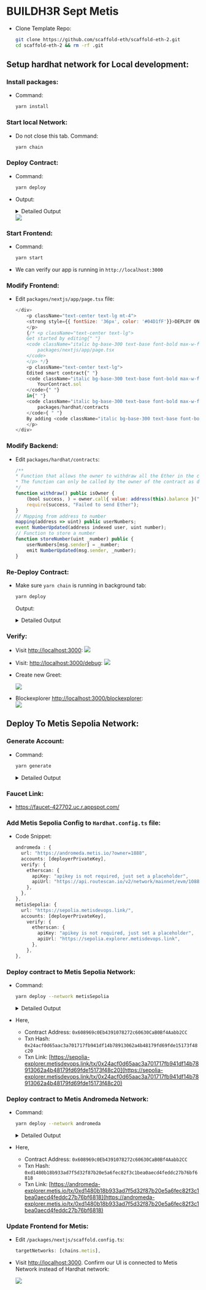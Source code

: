 # BUILDH3R Sept Metis

- Clone Template Repo:
    ```sh
    git clone https://github.com/scaffold-eth/scaffold-eth-2.git
    cd scaffold-eth-2 && rm -rf .git
    ```

## Setup hardhat network for Local development:
### Install packages:
- Command:
    ```sh
    yarn install
    ```

### Start local Network:
- Do not close this tab. Command:
    ```sh
    yarn chain
    ```


### Deploy Contract:
- Command:
    ```sh
    yarn deploy
    ```

- Output:
    <details><summary> Detailed Output </summary><blockquote>

    ~~~
    > yarn deploy                    
    Generating typings for: 2 artifacts in dir: typechain-types for target: ethers-v6
    Successfully generated 6 typings!
    Compiled 2 Solidity files successfully (evm target: london).
    deploying "YourContract" (tx: 0xb69d03305a7561c34568d7dcd4aa2efe1799fa7d6b4db637eed5c4278bee0359)...: deployed at 0x5FbDB2315678afecb367f032d93F642f64180aa3 with 532743 gas
    👋 Initial greeting: Building Unstoppable Apps!!!
    📝 Updated TypeScript contract definition file on ../nextjs/contracts/deployedContracts.ts
    ~~~

    </blockquote></details>

    <img src="./Assets/contract-deploy-to-hardhat.png">

### Start Frontend:
- Command:
    ```sh
    yarn start
    ```
- We can verify our app is running in `http://localhost:3000`


### Modify Frontend:

- Edit `packages/nextjs/app/page.tsx` file:
    ```javascript
    </div>
        <p className="text-center text-lg mt-4">
        <strong style={{ fontSize: '36px', color: '#04D1fF'}}>DEPLOY ON METIS </strong>
        </p>
        {/* <p className="text-center text-lg">
        Get started by editing{" "}
        <code className="italic bg-base-300 text-base font-bold max-w-full break-words break-all inline-block">
            packages/nextjs/app/page.tsx
        </code>
        </p> */}
        <p className="text-center text-lg">
        Edited smart contract{" "}
        <code className="italic bg-base-300 text-base font-bold max-w-full break-words break-all inline-block">
            YourContract.sol
        </code>{" "}
        in{" "}
        <code className="italic bg-base-300 text-base font-bold max-w-full break-words break-all inline-block">
            packages/hardhat/contracts
        </code>{ " "}
        By adding <code className="italic bg-base-300 text-base font-bold max-w-full break-words break-all inline-block">storeNumber</code> function
        </p>
    </div>
    ```

### Modify Backend:
- Edit `packages/hardhat/contracts`:
    ```javascript
    /**
    * Function that allows the owner to withdraw all the Ether in the contract
    * The function can only be called by the owner of the contract as defined by the isOwner modifier
    */
    function withdraw() public isOwner {
        (bool success, ) = owner.call{ value: address(this).balance }("");
        require(success, "Failed to send Ether");
    }
    // Mapping from address to number
    mapping(address => uint) public userNumbers;
    event NumberUpdated(address indexed user, uint number);
    // Function to store a number
    function storeNumber(uint _number) public {
        userNumbers[msg.sender] = _number;
        emit NumberUpdated(msg.sender, _number);
    }
    ```


### Re-Deploy Contract:
- Make sure `yarn chain` is running in background tab:
    ```sh
    yarn deploy
    ```

    Output:
    <details><summary> Detailed Output </summary><blockquote>

    ~~~
    > yarn deploy
    Generating typings for: 1 artifacts in dir: typechain-types for target: ethers-v6
    Successfully generated 6 typings!
    Compiled 1 Solidity file successfully (evm target: london).
    deploying "YourContract" (tx: 0x7efe00975d82c9e1f841fbc003728ca1f1636e758e11963656157e43ca7ddc44)...: deployed at 0x9fE46736679d2D9a65F0992F2272dE9f3c7fa6e0 with 574156 gas
    👋 Initial greeting: Building Unstoppable Apps!!!
    📝 Updated TypeScript contract definition file on ../nextjs/contracts/deployedContracts.ts
    ~~~
 
    </blockquote></details>


### Verify:
- Visit [http://localhost:3000](http://localhost:3000):
    <img src="./Assets/verify-ui.png">

- Visit: [http://localhost:3000/debug](http://localhost:3000/debug):
    <img src="./Assets/verify-be-function.png">

- Create new Greet:

    <img src="./Assets/newGretting.png">

- Blockexplorer [http://localhost:3000/blockexplorer](http://localhost:3000/blockexplorer):\
    <img src="./Assets/blockexplorer.png">



## Deploy To Metis Sepolia Network:
### Generate Account:
- Command:
    ```sh
    yarn generate
    ```

    <details><summary> Detailed Output </summary><blockquote>

    ~~~
    > yarn generate
    👛 Generating new Wallet
    📄 Private Key saved to packages/hardhat/.env file
    🪄 Generated wallet address: 0xbB769DB134eE8ccfEA8E6C9BfE33f5b2C6890DA4
    ~~~

    </blockquote></details>



### Faucet Link:
- https://faucet-427702.uc.r.appspot.com/

### Add Metis Sepolia Config to `Hardhat.config.ts` file:
- Code Snippet:
    ```typescript
    andromeda : {
      url: "https://andromeda.metis.io/?owner=1888",
      accounts: [deployerPrivateKey],
      verify: {
        etherscan: {
          apiKey: "apikey is not required, just set a placeholder",
          apiUrl: "https://api.routescan.io/v2/network/mainnet/evm/1088/etherscan",
        },
      },
    },
    metisSepolia: {
      url: "https://sepolia.metisdevops.link/",
      accounts: [deployerPrivateKey],
        verify: {
          etherscan: {
            apiKey: "apikey is not required, just set a placeholder", 
            apiUrl: "https://sepolia.explorer.metisdevops.link",
          },
        },
    },
    ```

### Deploy contract to Metis Sepolia Network:
- Command:
    ```sh
    yarn deploy --network metisSepolia
    ```

    <details><summary> Detailed Output </summary><blockquote>

    ~~~
    > yarn deploy --network metisSepolia
    Nothing to compile
    No need to generate any newer typings.
    deploying "YourContract"
     (tx: 0x24acf0d65aac3a701717fb941df14b78913062a4b48179fd69fde15173f48c20)...: deployed at 0x608969c0Eb4391078272c60630CaB0Bf4Aabb2CC with 573976 gas
    👋 Initial greeting: Building Unstoppable Apps!!!
    📝 Updated TypeScript contract definition file on ../nextjs/contracts/deployedContracts.ts
    ~~~

    </blockquote></details>
    
- Here, 
    - Contract Address: `0x608969c0Eb4391078272c60630CaB0Bf4Aabb2CC`
    - Txn Hash: `0x24acf0d65aac3a701717fb941df14b78913062a4b48179fd69fde15173f48c20`
    - Txn Link: [https://sepolia-explorer.metisdevops.link/tx/0x24acf0d65aac3a701717fb941df14b78913062a4b48179fd69fde15173f48c20](https://sepolia-explorer.metisdevops.link/tx/0x24acf0d65aac3a701717fb941df14b78913062a4b48179fd69fde15173f48c20)


### Deploy contract to Metis Andromeda  Network:
- Command:
    ```sh
    yarn deploy --network andromeda
    ```

    <details><summary> Detailed Output </summary><blockquote>

    ~~~
    > yarn deploy --network andromeda
    Nothing to compile
    No need to generate any newer typings.
    deploying "YourContract"
    (tx: 0xd1480b18b933ad7f5d32f87b20e5a6fec82f3c1bea0aecd4feddc27b76bf6818)...: deployed at 0x608969c0Eb4391078272c60630CaB0Bf4Aabb2CC with 573976 gas
    👋 Initial greeting: Building Unstoppable Apps!!!
    📝 Updated TypeScript contract definition file on ../nextjs/contracts/deployedContracts.ts
    ~~~

    </blockquote></details>
    
    

- Here, 
    - Contract Address: `0x608969c0Eb4391078272c60630CaB0Bf4Aabb2CC`
    - Txn Hash: `0xd1480b18b933ad7f5d32f87b20e5a6fec82f3c1bea0aecd4feddc27b76bf6818`
    - Txn Link: [https://andromeda-explorer.metis.io/tx/0xd1480b18b933ad7f5d32f87b20e5a6fec82f3c1bea0aecd4feddc27b76bf6818](https://andromeda-explorer.metis.io/tx/0xd1480b18b933ad7f5d32f87b20e5a6fec82f3c1bea0aecd4feddc27b76bf6818)


### Update Frontend for Metis:
- Edit `/packages/nextjs/scaffold.config.ts`:
    ```javascript
    targetNetworks: [chains.metis],
    ```

- Visit [http://localhost:3000](http://localhost:3000). Confirm our UI is connected to Metis Network instead of Hardhat network:
    
    <img src="./Assets/confirm-ui-metis.png">
